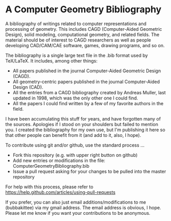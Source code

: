 # A Computer Geometry Bibliography
A bibliography of writings related to computer representations and processing of geometry. This includes CAGD (Computer-Aided Geometric Design), solid modeling, computational geometry, and related fields. The material should be of interest to CAGD researchers as well as people developing CAD/CAM/CAE software, games, drawing programs, and so on. 

The bibliography is a single large text file in the .bib format used by TeX/LaTeX. It includes, among other things:
  - All papers published in the journal Computer-Aided Geometric Design (CAGD).
  - All geometry-centric papers published in the journal Computer-Aided Design (CAD).
  - All the entries from a CAGD bibliography created by Andreas Muller, last updated in 1998, which was the only other one I could find.
  - All the papers I could find written by a few of my favorite authors in the field. 

I have been accumulating this stuff for years, and have forgotten many of the sources. Apologies if I stood on your shoulders but failed to mention you. I created the bibliography for my own use, but I'm publishing it here so that other people can benefit from it (and add to it, also, I hope).

To contribute using git and/or github, use the standard process ...
  - Fork this repository (e.g. with upper right button on github)
  - Add new entries or modifications in the file: ComputerGeometryBibliography.bib
  - Issue a pull request asking for your changes to be pulled into the master repository
  
For help with this process, please refer to https://help.github.com/articles/using-pull-requests

If you prefer, you can also just email additions/modifications to me (bubbakittee) via my gmail address. The email address is obvious, I hope. Please let me know if you want your contributions to be anonymous.
